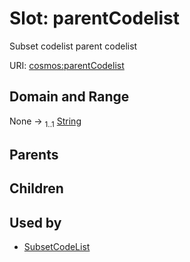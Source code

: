 
# Slot: parentCodelist


Subset codelist parent codelist

URI: [cosmos:parentCodelist](https://www.cdisc.org/cosmos/1-0parentCodelist)


## Domain and Range

None &#8594;  <sub>1..1</sub> [String](types/String.md)

## Parents


## Children


## Used by

 * [SubsetCodeList](SubsetCodeList.md)
